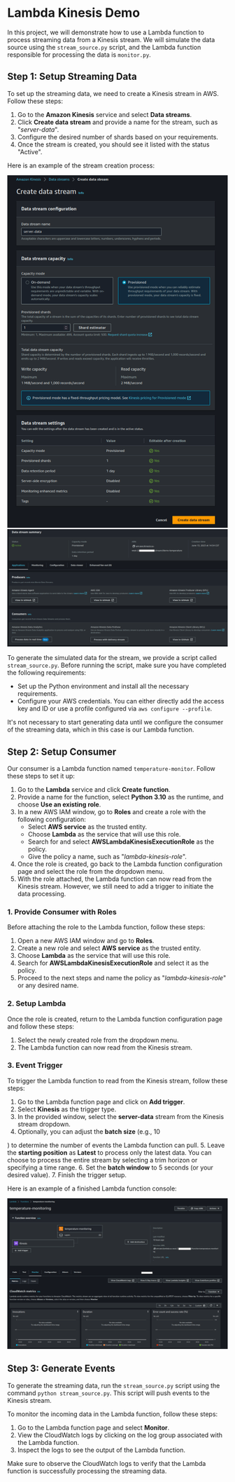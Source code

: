 # Lambda Kinesis Demo

In this project, we will demonstrate how to use a Lambda function to process streaming data from a Kinesis stream. We will simulate the data source using the `stream_source.py` script, and the Lambda function responsible for processing the data is `monitor.py`.

## Step 1: Setup Streaming Data

To set up the streaming data, we need to create a Kinesis stream in AWS. Follow these steps:

1. Go to the **Amazon Kinesis** service and select **Data streams**.
2. Click **Create data stream** and provide a name for the stream, such as "_server-data_".
3. Configure the desired number of shards based on your requirements.
4. Once the stream is created, you should see it listed with the status "Active".

Here is an example of the stream creation process:

![Filling the info](images/kinesis-console-start.png)
![Running service](images/kinesis-console-active.png)

To generate the simulated data for the stream, we provide a script called `stream_source.py`. Before running the script, make sure you have completed the following requirements:

- Set up the Python environment and install all the necessary requirements.
- Configure your AWS credentials. You can either directly add the access key and ID or use a profile configured via `aws configure --profile`.

It's not necessary to start generating data until we configure the consumer of the streaming data, which in this case is our Lambda function.

## Step 2: Setup Consumer

Our consumer is a Lambda function named `temperature-monitor`. Follow these steps to set it up:

1. Go to the **Lambda** service and click **Create function**.
2. Provide a name for the function, select **Python 3.10** as the runtime, and choose **Use an existing role**.
3. In a new AWS IAM window, go to **Roles** and create a role with the following configuration:
   - Select **AWS service** as the trusted entity.
   - Choose **Lambda** as the service that will use this role.
   - Search for and select **AWSLambdaKinesisExecutionRole** as the policy.
   - Give the policy a name, such as "_lambda-kinesis-role_".
4. Once the role is created, go back to the Lambda function configuration page and select the role from the dropdown menu.
5. With the role attached, the Lambda function can now read from the Kinesis stream. However, we still need to add a trigger to initiate the data processing.

### 1. Provide Consumer with Roles

Before attaching the role to the Lambda function, follow these steps:

1. Open a new AWS IAM window and go to **Roles**.
2. Create a new role and select **AWS service** as the trusted entity.
3. Choose **Lambda** as the service that will use this role.
4. Search for **AWSLambdaKinesisExecutionRole** and select it as the policy.
5. Proceed to the next steps and name the policy as "_lambda-kinesis-role_" or any desired name.

### 2. Setup Lambda

Once the role is created, return to the Lambda function configuration page and follow these steps:

1. Select the newly created role from the dropdown menu.
2. The Lambda function can now read from the Kinesis stream.

### 3. Event Trigger

To trigger the Lambda function to read from the Kinesis stream, follow these steps:

1. Go to the Lambda function page and click on **Add trigger**.
2. Select **Kinesis** as the trigger type.
3. In the provided window, select the **server-data** stream from the Kinesis stream dropdown.
4. Optionally, you can adjust the **batch size** (e.g., 10

) to determine the number of events the Lambda function can pull.
5. Leave the **starting position** as **Latest** to process only the latest data. You can choose to process the entire stream by selecting a trim horizon or specifying a time range.
6. Set the **batch window** to 5 seconds (or your desired value).
7. Finish the trigger setup.

Here is an example of a finished Lambda function console:

![](images/lambda-console-finished.png)

## Step 3: Generate Events

To generate the streaming data, run the `stream_source.py` script using the command `python stream_source.py`. This script will push events to the Kinesis stream.

To monitor the incoming data in the Lambda function, follow these steps:

1. Go to the Lambda function page and select **Monitor**.
2. View the CloudWatch logs by clicking on the log group associated with the Lambda function.
3. Inspect the logs to see the output of the Lambda function.

Make sure to observe the CloudWatch logs to verify that the Lambda function is successfully processing the streaming data.
